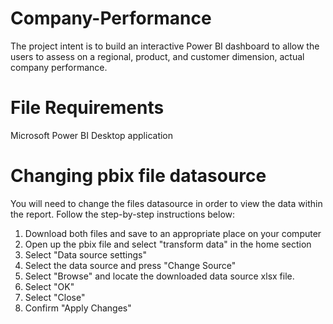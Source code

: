 # Company-Performance
The project intent is to build an interactive Power BI dashboard to allow the users to assess on a regional, product, and customer dimension, actual company performance.

# File Requirements
Microsoft Power BI Desktop application

# Changing pbix file datasource
You will need to change the files datasource in order to view the data within the report. Follow the step-by-step instructions below:

1. Download both files and save to an appropriate place on your computer
2. Open up the pbix file and select "transform data" in the home section
3. Select "Data source settings"
4. Select the data source and press "Change Source"
5. Select "Browse" and locate the downloaded data source xlsx file.
6. Select "OK"
7. Select "Close"
8. Confirm "Apply Changes"


   
